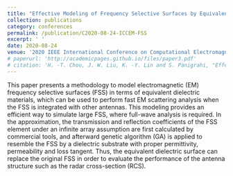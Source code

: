 ```yaml
---
title: "Effective Modeling of Frequency Selective Surfaces by Equivalent Dielectric Substrates Using Genetic Algorithm for Electromagnetic Scattering Analysis"
collection: publications
category: conferences
permalink: /publication/C2020-08-24-ICCEM-FSS
excerpt: ' '
date: 2020-08-24
venue: '2020 IEEE International Conference on Computational Electromagnetics (ICCEM)'
# paperurl: 'http://academicpages.github.io/files/paper3.pdf'
# citation: 'H. -T. Chou, J. W. Liu, K. -Y. Lin and S. Panigrahi, "Effective Modeling of Frequency Selective Surfaces by Equivalent Dielectric Substrates Using Genetic Algorithm for Electromagnetic Scattering Analysis," 2020 IEEE International Conference on Computational Electromagnetics (ICCEM), Singapore, 2020, pp. 103-104, doi: 10.1109/ICCEM47450.2020.9219428.'
---
```


This paper presents a methodology to model electromagnetic (EM) frequency selective surfaces (FSS) in terms of equivalent dielectric materials, which can be used to perform fast EM scattering analysis when the FSS is integrated with other antennas. This modeling provides an efficient way to simulate large FSS, where full-wave analysis is required. In the approximation, the transmission and reflection coefficients of the FSS element under an infinite array assumption are first calculated by commercial tools, and afterward genetic algorithm (GA) is applied to resemble the FSS by a dielectric substrate with proper permittivity, permeability and loss tangent. Thus, the equivalent dielectric surface can replace the original FSS in order to evaluate the performance of the antenna structure such as the radar cross-section (RCS).